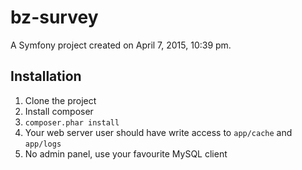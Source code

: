 bz-survey
=========

A Symfony project created on April 7, 2015, 10:39 pm.

Installation
------------

 1. Clone the project
 2. Install composer
 3. `composer.phar install`
 4. Your web server user should have write access to `app/cache` and `app/logs`
 5. No admin panel, use your favourite MySQL client
